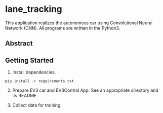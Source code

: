 # lane_tracking
This application realizes the autonomous car using Convolutional Neural Network (CNN).
All programs are written in the Python3.

## Abstract


## Getting Started
1. Install dependencies.
  ```
  pip install -r requirements.txt
  ```

2. Prepare EV3 car and EV3Control App.
  See an appropriate directory and its README.

3. Collect data for training.
